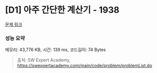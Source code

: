 # [D1] 아주 간단한 계산기 - 1938 

[문제 링크](https://swexpertacademy.com/main/code/problem/problemDetail.do?contestProbId=AV5PjsYKAMIDFAUq) 

### 성능 요약

메모리: 43,776 KB, 시간: 139 ms, 코드길이: 74 Bytes



> 출처: SW Expert Academy, https://swexpertacademy.com/main/code/problem/problemList.do